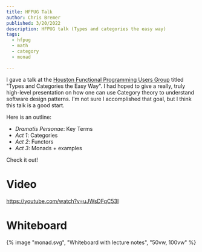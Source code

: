 ```yaml
---
title: HFPUG Talk
author: Chris Bremer
published: 3/20/2022
description: HFPUG talk (Types and categories the easy way)
tags: 
  - hfpug
  - math
  - category
  - monad

---
```


I gave a talk at the [Houston Functional Programming Users Group](https://hfpug.org)
titled "Types and Categories the Easy Way". I had hoped to give a really, truly
high-level presentation on how one can use Category theory to understand software design
patterns. I'm not sure I accomplished that goal, but I think this talk is a good start.

Here is an outline:
* *Dramatis Personae*: Key Terms
* *Act 1*: Categories
* *Act 2*: Functors
* *Act 3*: Monads + examples 

Check it out!
# Video

https://youtube.com/watch?v=uJWsDFqC53I 


# Whiteboard

{% image "monad.svg", "Whiteboard with lecture notes", "50vw, 100vw"
%}